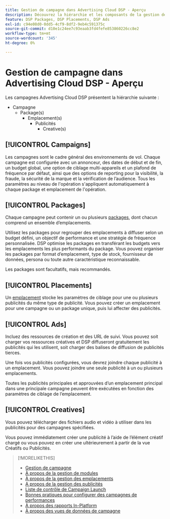 ```yaml
---
title: Gestion de campagne dans Advertising Cloud DSP - Aperçu
description: Découvrez la hiérarchie et les composants de la gestion de campagne.
feature: DSP Packages, DSP Placements, DSP Ads
exl-id: c94e08d0-0dd5-4cf9-8df2-9eb4c591375c
source-git-commit: d10e1c24ee7c93eaab3fd4fefe853860226cc8e2
workflow-type: tm+mt
source-wordcount: '345'
ht-degree: 0%

---
```


# Gestion de campagne dans Advertising Cloud DSP - Aperçu

Les campagnes Advertising Cloud DSP présentent la hiérarchie suivante :

* Campagne
   * Package(s)
      * Emplacement(s)
         * Publicités
            * Creative(s)

<!-- Add "Feature: DSP Creatives" once we have other topics on creatives; get Bob to update the feature list. -->
<!-- Do clients think in terms of insertion orders? If yes, then work in the following info.:
In Advertising Cloud DSP, an insertion order is represented as a campaign, and line items are represented as packages. Each package will include placements, which can use different strategies and tactics to deliver the line item requirements.
-->

## [!UICONTROL Campaigns]

[](/help/dsp/campaign-management/campaigns/campaign-about.md) Les campagnes sont le cadre général des environnements de vol. Chaque campagne est configurée avec un annonceur, des dates de début et de fin, un budget global, une option de ciblage multi-appareils et un plafond de fréquence par défaut, ainsi que des options de reporting pour la visibilité, la fraude, la sécurité de la marque et la vérification de l’audience. Tous les paramètres au niveau de l&#39;opération s&#39;appliquent automatiquement à chaque package et emplacement de l&#39;opération.

## [!UICONTROL Packages]

Chaque campagne peut contenir un ou plusieurs [packages](/help/dsp/campaign-management/packages/package-about.md), dont chacun comprend un ensemble d’emplacements.

Utilisez les packages pour regrouper des emplacements à diffuser selon un budget défini, un objectif de performance et une stratégie de fréquence personnalisée. DSP optimise les packages en transférant les budgets vers les emplacements les plus performants du package. Vous pouvez organiser les packages par format d’emplacement, type de stock, fournisseur de données, persona ou toute autre caractéristique reconnaissable.

Les packages sont facultatifs, mais recommandés.

## [!UICONTROL Placements]

Un [emplacement](/help/dsp/campaign-management/placements/placement-about.md) stocke les paramètres de ciblage pour une ou plusieurs publicités du même type de publicité. Vous pouvez créer un emplacement pour une campagne ou un package unique, puis lui affecter des publicités.

## [!UICONTROL Ads]

[](/help/dsp/campaign-management/ads/ad-about.md) Incluez des ressources de création et des URL de suivi. Vous pouvez soit charger vos ressources créatives et DSP diffuseront gratuitement les publicités qui les utilisent, soit charger des balises de diffusion de publicités tierces.

Une fois vos publicités configurées, vous devrez joindre chaque publicité à un emplacement. Vous pouvez joindre une seule publicité à un ou plusieurs emplacements.

Toutes les publicités principales et approuvées d’un emplacement principal dans une principale campagne peuvent être exécutées en fonction des paramètres de ciblage de l’emplacement.

## [!UICONTROL Creatives]

Vous pouvez télécharger des fichiers audio et vidéo à utiliser dans les publicités pour des campagnes spécifiées.
<!-- add link to [About Creative Management](/help/dsp/campaign-management/creatives/creative-about.md) when it's available-->

Vous pouvez immédiatement créer une publicité à l’aide de l’élément créatif chargé ou vous pouvez en créer une ultérieurement à partir de la vue Créatifs ou Publicités.

>[!MORELIKETHIS]
>
>* [Gestion de campagne](/help/dsp/campaign-management/campaigns/campaign-about.md)
>* [À propos de la gestion de modules](/help/dsp/campaign-management/packages/package-about.md)
>* [À propos de la gestion des emplacements](/help/dsp/campaign-management/placements/placement-about.md)
>* [A propos de la gestion des publicités](/help/dsp/campaign-management/ads/ad-about.md)
>* [Liste de contrôle de Campaign Launch](/help/dsp/campaign-management/campaign-launch-checklist.md)
>* [Bonnes pratiques pour configurer des campagnes de performances](/help/dsp/optimization/campaign-best-practices-performance.md)
>* [À propos des rapports In-Platform](/help/dsp/campaign-management/reports/campaign-reports-about.md)
>* [À propos des vues de données de campagne](/help/dsp/campaign-management/reports/campaign-data-views-about.md)

